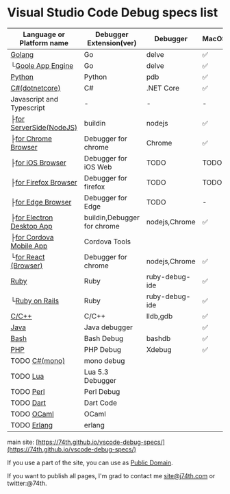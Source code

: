 <!-- vim: ts=2 sw=2 expandtab
-->
# Visual Studio Code Debug specs list

|Language or Platform name|Debugger Extension(ver)|Debugger|MacOS|Windows|Linux|
|---|---|---|---|---|---|
|[Golang](./golang)|Go|delve|✅|✅|✅|
|└[Goole App Engine](./golang_appengine)|Go|delve|✅|✅|✅|
|[Python](./python)|Python|pdb|✅|✅|✅|
|[C#(dotnetcore)](./csharp)|C#|.NET Core|✅|✅|✅|
|Javascript and Typescript|-|-|-|-|-|
|├[for ServerSide(NodeJS)](./javascript)|buildin|nodejs|✅|✅|✅|
|├[for Chrome Browser](./javascript_chrome)|Debugger for chrome|Chrome|✅|✅|✅|
|├[for iOS Browser](./javascript_ios)|Debugger for iOS Web|TODO|TODO|-|-|
|├[for Firefox Browser](./javascript_firefox)|Debugger for firefox|TODO|TODO|TODO|TODO|
|├[for Edge Browser](./javascript_edge)|Debugger for Edge|TODO|-|-|TODO|
|├[for Electron Desktop App](./javascript_electron)|buildin,Debugger for chrome|nodejs,Chrome|✅|✅|✅|
|├[for Cordova Mobile App](./javascript_cordova)|Cordova Tools|||||
|└[for React (Browser)](./javascript_react)|Debugger for chrome|nodejs,Chrome|✅|✅|✅|
|[Ruby](./ruby)|Ruby|ruby-debug-ide|✅|✅|✅|
|└[Ruby on Rails](./ruby_rails)|Ruby|ruby-debug-ide|✅|✅|✅|
|[C/C++](./cpp)|C/C++|lldb,gdb|✅|✅|✅|
|[Java](./java)|Java debugger||✅|✅|✅|
|[Bash](./bash)|Bash Debug|bashdb|✅|✅|✅|
|[PHP](./php)|PHP Debug|Xdebug|✅|✅|✅|
|TODO [C#(mono)](./csharp_mono)|mono debug|||||
|TODO [Lua](./Lua)|Lua 5.3 Debugger|||||
|TODO [Perl](./perl)|Perl Debug|||||
|TODO [Dart](./bash)|Dart Code|||||
|TODO [OCaml](./ocaml)|OCaml|||||
|TODO [Erlang](./erlang)|erlang|||||

main site: [https://74th.github.io/vscode-debug-specs/](https://74th.github.io/vscode-debug-specs/)

If you use a part of the site, you can use as [Public Domain](https://en.wikipedia.org/wiki/Public_domain).

If you want to publish all pages, I'm grad to contact me site@j74th.com or twitter:@74th.

